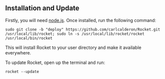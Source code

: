 ## Installation and Update

Firstly, you will need [node.js][nodejs]. Once installed, run the following command:

    sudo git clone -b "deploy" https://github.com/carlcalderon/Rocket.git /usr/local/lib/rocket; sudo ln -s /usr/local/lib/rocket/rocket /usr/local/bin/rocket

This will install Rocket to your user directory and make it available everywhere.

To update Rocket, open up the terminal and run:

    rocket --update

[nodejs]: http://nodejs.org/
[codekit]: http://incident57.com/codekit/
[springboard]: https://github.com/soulwire/Springboard
